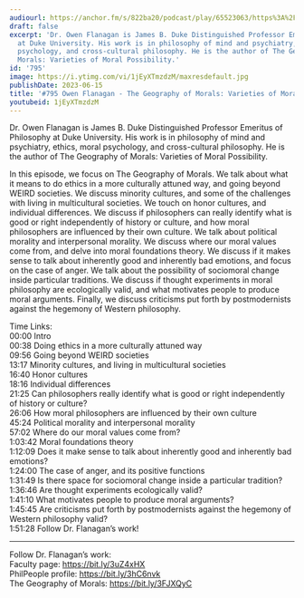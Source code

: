 ```yaml
---
audiourl: https://anchor.fm/s/822ba20/podcast/play/65523063/https%3A%2F%2Fd3ctxlq1ktw2nl.cloudfront.net%2Fstaging%2F2023-1-23%2F82829df2-9ebb-a27f-04f6-f538d5e6ad26.m4a
draft: false
excerpt: 'Dr. Owen Flanagan is James B. Duke Distinguished Professor Emeritus of Philosophy
  at Duke University. His work is in philosophy of mind and psychiatry, ethics, moral
  psychology, and cross-cultural philosophy. He is the author of The Geography of
  Morals: Varieties of Moral Possibility.'
id: '795'
image: https://i.ytimg.com/vi/1jEyXTmzdzM/maxresdefault.jpg
publishDate: 2023-06-15
title: '#795 Owen Flanagan - The Geography of Morals: Varieties of Moral Possibility'
youtubeid: 1jEyXTmzdzM
---
```

<div class="timelinks">

Dr. Owen Flanagan is James B. Duke Distinguished Professor Emeritus of Philosophy at Duke University. His work is in philosophy of mind and psychiatry, ethics, moral psychology, and cross-cultural philosophy. He is the author of The Geography of Morals: Varieties of Moral Possibility.

In this episode, we focus on The Geography of Morals. We talk about what it means to do ethics in a more culturally attuned way, and going beyond WEIRD societies. We discuss minority cultures, and some of the challenges with living in multicultural societies. We touch on honor cultures, and individual differences. We discuss if philosophers can really identify what is good or right independently of history or culture, and how moral philosophers are influenced by their own culture. We talk about political morality and interpersonal morality. We discuss where our moral values come from, and delve into moral foundations theory. We discuss if it makes sense to talk about inherently good and inherently bad emotions, and focus on the case of anger. We talk about the possibility of sociomoral change inside particular traditions. We discuss if thought experiments in moral philosophy are ecologically valid, and what motivates people to produce moral arguments. Finally, we discuss criticisms put forth by postmodernists against the hegemony of Western philosophy.

Time Links:  
<time>00:00</time> Intro  
<time>00:38</time> Doing ethics in a more culturally attuned way  
<time>09:56</time> Going beyond WEIRD societies  
<time>13:17</time> Minority cultures, and living in multicultural societies  
<time>16:40</time> Honor cultures  
<time>18:16</time> Individual differences  
<time>21:25</time> Can philosophers really identify what is good or right independently of history or culture?  
<time>26:06</time> How moral philosophers are influenced by their own culture  
<time>45:24</time> Political morality and interpersonal morality  
<time>57:02</time> Where do our moral values come from?  
<time>1:03:42</time> Moral foundations theory  
<time>1:12:09</time> Does it make sense to talk about inherently good and inherently bad emotions?  
<time>1:24:00</time> The case of anger, and its positive functions  
<time>1:31:49</time> Is there space for sociomoral change inside a particular tradition?  
<time>1:36:46</time> Are thought experiments ecologically valid?  
<time>1:41:10</time> What motivates people to produce moral arguments?  
<time>1:45:45</time> Are criticisms put forth by postmodernists against the hegemony of Western philosophy valid?  
<time>1:51:28</time> Follow Dr. Flanagan’s work!

---

Follow Dr. Flanagan’s work:  
Faculty page: https://bit.ly/3uZ4xHX  
PhilPeople profile: https://bit.ly/3hC6nvk  
The Geography of Morals: https://bit.ly/3FJXQyC
</div>

